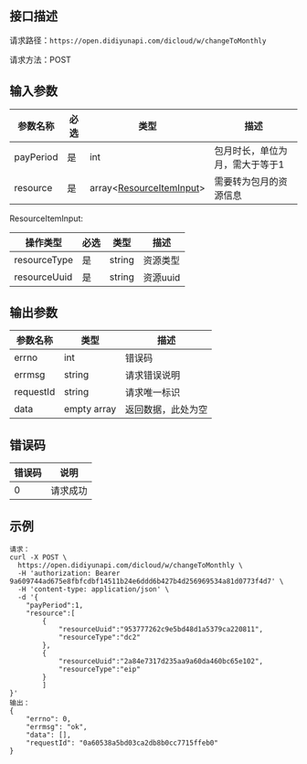 ## 接口描述
请求路径：`https://open.didiyunapi.com/dicloud/w/changeToMonthly`

请求方法：POST

## 输入参数
|参数名称 | 必选 | 类型 | 描述|
|--------|-----|-----|-----|
| payPeriod | 是 | int |  包月时长，单位为月，需大于等于1  |
| resource | 是 | array<[ResourceItemInput](#ResourceItemInput)> | 需要转为包月的资源信息  |

<span id="ResourceItemInput"></span>
ResourceItemInput:

| 操作类型 | 必选 |类型 |描述  |
|------|-----|-----| ----- |
| resourceType  | 是 | string | 资源类型 |
| resourceUuid  | 是 | string | 资源uuid |


## 输出参数
|参数名称  | 类型 | 描述|
|--------|-----|-----|
|errno | int  |错误码 |
|errmsg|string|请求错误说明	|
|requestId |string|请求唯一标识 |
| data | empty array | 返回数据，此处为空 |


## 错误码
|错误码 | 说明    |
|------|--------|
| 0    | 请求成功  |

## 示例

```
请求：
curl -X POST \
  https://open.didiyunapi.com/dicloud/w/changeToMonthly \
  -H 'authorization: Bearer 9a609744ad675e8fbfcdbf14511b24e6ddd6b427b4d256969534a81d0773f4d7' \
  -H 'content-type: application/json' \
  -d '{
	"payPeriod":1,
	"resource":[
		{
			"resourceUuid":"953777262c9e5bd48d1a5379ca220811",
			"resourceType":"dc2"
		},
		{
			"resourceUuid":"2a84e7317d235aa9a60da460bc65e102",
			"resourceType":"eip"
		}
		]
}'
输出：
{
    "errno": 0,
    "errmsg": "ok",
    "data": [],
    "requestId": "0a60538a5bd03ca2db8b0cc7715ffeb0"
}
```
